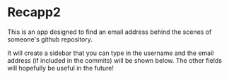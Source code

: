 # Recapp2

This is an app designed to find an email address behind the scenes of someone's github repository.

It will create a sidebar that you can type in the username and the email address (if included in the commits) will be shown below.
The other fields will hopefully be useful in the future!
